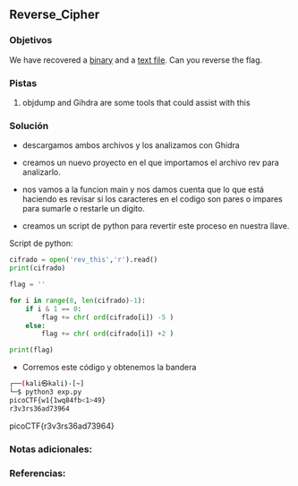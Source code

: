 ## Reverse_Cipher

### Objetivos 
We have recovered a [binary](https://jupiter.challenges.picoctf.org/static/7aa5f383ec616fe9d72c2ffe1fabd0d9/rev) and a [text file](https://jupiter.challenges.picoctf.org/static/7aa5f383ec616fe9d72c2ffe1fabd0d9/rev_this). Can you reverse the flag.

### Pistas
1. objdump and Gihdra are some tools that could assist with this

### Solución 

- descargamos ambos archivos y los analizamos con Ghidra
- creamos un nuevo proyecto en el que importamos el archivo rev para analizarlo.
- nos vamos a la funcion main y nos damos cuenta que lo que está haciendo es revisar si los caracteres en el codigo son pares o impares para sumarle o restarle un digito.

- creamos un script de python para revertir este proceso en nuestra llave.

Script de python:
``` python
cifrado = open('rev_this','r').read()
print(cifrado)

flag = ''

for i in range(8, len(cifrado)-1):
	if i & 1 == 0:
		flag += chr( ord(cifrado[i]) -5 )
	else:
		flag += chr( ord(cifrado[i]) +2 )

print(flag)
```

- Corremos este código y obtenemos la bandera
``` bash
┌──(kali㉿kali)-[~]
└─$ python3 exp.py
picoCTF{w1{1wq84fb<1>49}
r3v3rs36ad73964
```

picoCTF{r3v3rs36ad73964}

### Notas adicionales:

### Referencias:
